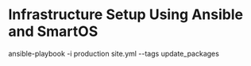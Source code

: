 # Infrastructure Setup Using Ansible and SmartOS

ansible-playbook -i production site.yml --tags update_packages
